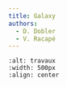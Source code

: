 ```yaml
---
title: Galaxy
authors:
  - D. Dobler
  - V. Racapé
---
```



```{image}  https://github.com/fair-ease/book-ocean-bgc/blob/vracape/embedded-ressources/sign-2408065_1280.png
:alt: travaux
:width: 500px
:align: center
```